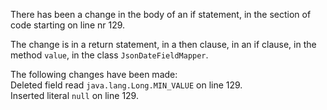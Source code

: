 There has been a change in the body of an if statement, in the section of code starting on line nr 129.
  
The change is in a return statement, in a then clause, in an if clause, in the method ```value```, in the class ```JsonDateFieldMapper```.
  
The following changes have been made:  
Deleted field read ```java.lang.Long.MIN_VALUE``` on line 129.  
Inserted literal ```null``` on line 129.  
